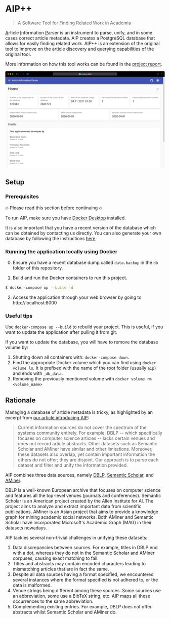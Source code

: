 # AIP++

> A Software Tool for Finding Related Work in Academia

<ins>A</ins>rticle <ins>I</ins>nformation <ins>P</ins>arser is an instrument to parse, unify, and in some cases correct article metadata. AIP creates a PostgreSQL database that allows for easily finding related work. AIP++ is an extension of the original tool to improve on the article discovery and querying capabilities of the original tool.

More information on how this tool works can be found in the [project report](https://drive.google.com/file/d/1OUJvakiJYdlw-jV2ZKjDs5ggCNi2DyiW/view).

![Web UI screenshot](docs/images/web-ui-screenshot.png)

## Setup

### Prerequisites

:fire: Please read this section before continuing :fire:

To run AIP, make sure you have [Docker Desktop](https://www.docker.com/products/docker-desktop) installed.

It is also important that you have a recent version of the database which can be obtained by contacting us directly. You can also generate your own database by following the instructions [here](docs/datasets/README.md).

### Running the application locally using Docker

0. Ensure you have a recent database dump called `data.backup` in the `db` folder of this repository.

1. Build and run the Docker containers to run this project.
```sh
$ docker-compose up --build -d
```

2. Access the application through your web browser by going to http://localhost:8000
   
### Useful tips

Use `docker-compose up --build` to rebuild your project. This is useful, if you
want to update the application after pulling it from git.

If you want to update the database, you will have to remove the database volume by: 
1. Shutting down all containers with: `docker-compose down`.
2. Find the appropriate Docker volume which you can find using `docker volume ls`. It is prefixed with the name of the root folder (usually `aip`) and ends with `_db_data`.
3. Removing the previously mentioned volume with `docker volume rm <volume_name>`


## Rationale

Managing a database of article metadata is tricky, as highlighted by an excerpt from [our article introducing AIP](https://arxiv.org/abs/2004.10077):

> Current information sources do not cover the spectrum of the systems community entirely. For example, DBLP -- which specifically focuses on computer science articles -- lacks certain venues and does not record article abstracts.  Other datasets such as Semantic Scholar and AMiner have similar and other limitations.
Moreover, these datasets also overlap, yet contain important information the others do not offer; they are disjoint.
Our approach is to parse each dataset and filter and unify the information provided.

AIP combines three data sources, namely [DBLP](https://dblp.uni-trier.de/faq/How+can+I+download+the+whole+dblp+dataset), [Semantic Scholar](https://api.semanticscholar.org/corpus/download/), and [AMiner](https://www.aminer.cn/oag2019).

DBLP is a well-known European archive that focuses on computer science and features all the top-level venues (journals and conferences).
Semantic Scholar is an American project created by the Allen Institute for AI.
The project aims to analyze and extract important data from scientific publications.
AMiner is an Asian project that aims to provide a knowledge graph for mining academic social networks.
Both AMiner and Semantic Scholar have incorporated Microsoft's Academic Graph (MAG) in their datasets nowadays.

AIP tackles several non-trivial challenges in unifying these datasets:
1. Data discrepancies between sources. For example, titles in DBLP end with a dot, whereas they do not in the Semantic Scholar and AMiner corpuses, causing exact matching to fail.
2. Titles and abstracts may contain encoded characters leading to mismatching articles that are in fact the same.
3. Despite all data sources having a format specified, we encountered several instances where the format specified is not adhered to, or the data is malformed.
4. Venue strings being different among these sources. Some sources use an abbreviation, some use a BibTeX string, etc. AIP maps all these occurrences to the same abbreviation.
5. Complementing existing entries. For example, DBLP does not offer abstracts whilst Semantic Scholar and AMiner do.